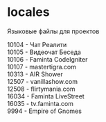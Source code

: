 # locales
Языковые файлы для проектов

10104 - Чат Реалити<br>
10105 - Видеочат Беседа<br>
10106 - Faminta CodeIgniter<br>
10107 - mastertigra.com<br>
10313 - AIR Shower<br>
12507 - vanillashow.com<br>
12508 - flirtymania.com<br>
16034 - Faminta LiveStreet<br>
16035 - tv.faminta.com<br>
9994 - Empire of Gnomes<br>
